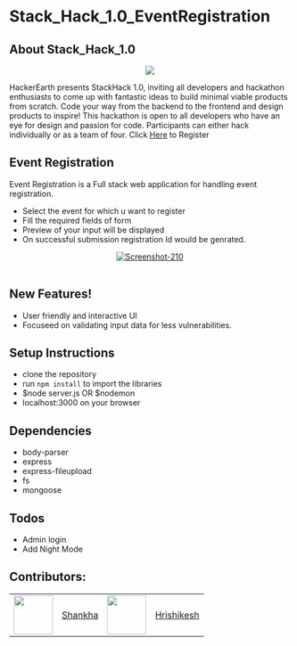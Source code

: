 # Stack_Hack_1.0_EventRegistration
 

## About Stack_Hack_1.0
<p align="center"><img src="https://he-s3.s3.amazonaws.com/media/cache/6c/82/6c82d223257a49d354a529143d3543ca.png"></p>
 
<p align="right">
 
 
 HackerEarth presents StackHack 1.0, inviting all developers and hackathon enthusiasts to come up with fantastic ideas to build minimal viable products from scratch. Code your way from the backend to the frontend and design products to inspire! This hackathon is open to all developers who have an eye for design and passion for code. Participants can either hack individually or as a team of four. Click [Here](https://www.hackerearth.com/challenges/hackathon/stackhack-v1/) to Register </p>
## Event Registration
Event Registration is a Full stack web application for handling event registration. 

- Select the event for which u want to register
- Fill the required fields of form
- Preview of your input will be displayed
-  On successful submission registration Id would be genrated.
<p align=center><a href="https://ibb.co/n12qF5n"><img src="https://i.ibb.co/fNRVsPn/Screenshot-210.png" alt="Screenshot-210" border="0"></a><br /><a target='_blank' href='https://imgbb.com/'></a><br /></p>

## New Features!

  

- User friendly and interactive UI
- Focuseed on validating input data for less vulnerabilities.

## Setup Instructions 

- clone the repository 
- run `npm install` to import the libraries 
- $node server.js OR $nodemon 
- localhost:3000 on your browser


## Dependencies 

- body-parser
- express
- express-fileupload
- fs
- mongoose

## Todos

- Admin login
- Add Night Mode

## Contributors:
<p align="center">
<table>
 <tr>
  <td><a href="https://github.com/shankha001"><img width=70 height=70 src="https://avatars3.githubusercontent.com/u/59788600?s=400&u=bf5a38705c74c59dbd6195e9c3764d93b2ea2373&v=4"></a></td>
    <td><a href="https://github.com/shankha001">Shankha</a></td>
   <td><a href="https://github.com/hrishikesh2708"><img width=70 height=70 src="https://avatars2.githubusercontent.com/u/64901956?s=460&v=4"></a></td>
    <td><a href="https://github.com/hrishikesh2708">Hrishikesh</a></td>
 </tr>
 <tr>

  
 </tr>
 </table>
</p>